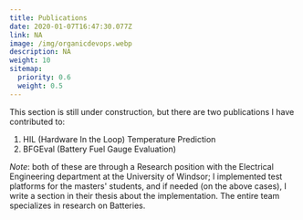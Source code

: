```yaml
---
title: Publications
date: 2020-01-07T16:47:30.077Z
link: NA
image: /img/organicdevops.webp
description: NA
weight: 10
sitemap:
  priority: 0.6
  weight: 0.5
---
```

<!--

This page represents the landing page for "publications" section. It is also shown under the homepage header for "publications". It should be therefore relatively short and sweet.

\-->

This section is still under construction, but there are two publications I have contributed to:

1. HIL (Hardware In the Loop) Temperature Prediction
2. BFGEval (Battery Fuel Gauge Evaluation)

*Note*: both of these are through a Research position with the Electrical Engineering department at the University of Windsor; I implemented test platforms for the masters' students, and if needed (on the above cases), I write a section in their thesis about the implementation. The entire team specializes in research on Batteries.

